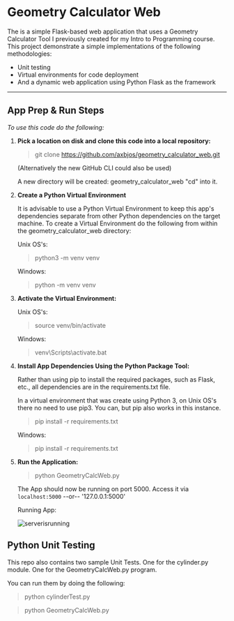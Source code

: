 # Geometry Calculator Web

The is a simple Flask-based web application that uses a Geometry Calculator Tool I previously created for my Intro to Programming course. This project demonstrate a simple implementations of the following methodologies: 
* Unit testing
* Virtual environments for code deployment 
* And a dynamic web application using Python Flask as the framework

---

## App Prep & Run Steps

*To use this code do the following:*

1. **Pick a location on disk and clone this code into a local repository:**

    > git clone https://github.com/axbjos/geometry_calculator_web.git

    (Alternatively the new GitHub CLI could also be used)

    A new directory will be created:  geometry_calculator_web   "cd" into it.

2. **Create a Python Virtual Environment**

    It is advisable to use a Python Virtual Environment to keep this app's dependencies separate from other Python dependencies on the target machine. To create a Virtual Environment do the following from within the geometry_calculator_web directory: 

    Unix OS's:   
    > python3 -m venv venv

    Windows:
    > python -m venv venv

3. **Activate the Virtual Environment:**

    Unix OS's:  
    >source venv/bin/activate

    Windows:
    >venv\Scripts\activate.bat

4. **Install App Dependencies Using the Python Package Tool:**

    Rather than using pip to install the required packages, such as Flask, etc., all dependencies are in the requirements.txt file.
    
    In a virtual environment that was create using Python 3, on Unix OS's there no need to use pip3.  You can, but pip also works in this instance.   
    > pip install -r requirements.txt
    
    Windows:
    > pip install -r requirements.txt

5. **Run the Application:**

    > python GeometryCalcWeb.py

    The App should now be running on port 5000.  Access it via `localhost:5000` --or-- '127.0.0.1:5000'

    Running App:

    ![serverisrunning](./readmeimages/serverisrunning.png)


## Python Unit Testing

This repo also contains two sample Unit Tests.  One for the cylinder.py module.  One for the GeometryCalcWeb.py program. 

You can run them by doing the following:

> python cylinderTest.py

> python GeometryCalcWeb.py
